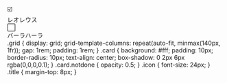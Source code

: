 <div class="grid">
  <div class="card">
    <div class="icon">☑️</div>
    <div class="title">レオレウス</div>
  </div>
  <div class="card notdone">
    <div class="icon">⬜</div>
    <div class="title">バーラハーラ</div>
  </div>
  <!-- 追加カード -->
</div>.grid {
  display: grid;
  grid-template-columns: repeat(auto-fit, minmax(140px, 1fr));
  gap: 1rem;
  padding: 1rem;
}
.card {
  background: #fff;
  padding: 10px;
  border-radius: 10px;
  text-align: center;
  box-shadow: 0 2px 6px rgba(0,0,0,0.1);
}
.card.notdone {
  opacity: 0.5;
}
.icon {
  font-size: 24px;
}
.title {
  margin-top: 8px;
}